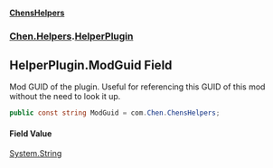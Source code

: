 #### [ChensHelpers](index 'index')
### [Chen.Helpers](Chen_Helpers 'Chen.Helpers').[HelperPlugin](Chen_Helpers_HelperPlugin 'Chen.Helpers.HelperPlugin')
## HelperPlugin.ModGuid Field
Mod GUID of the plugin. Useful for referencing this GUID of this mod without the need to look it up.  
```csharp
public const string ModGuid = com.Chen.ChensHelpers;
```
#### Field Value
[System.String](https://docs.microsoft.com/en-us/dotnet/api/System.String 'System.String')
